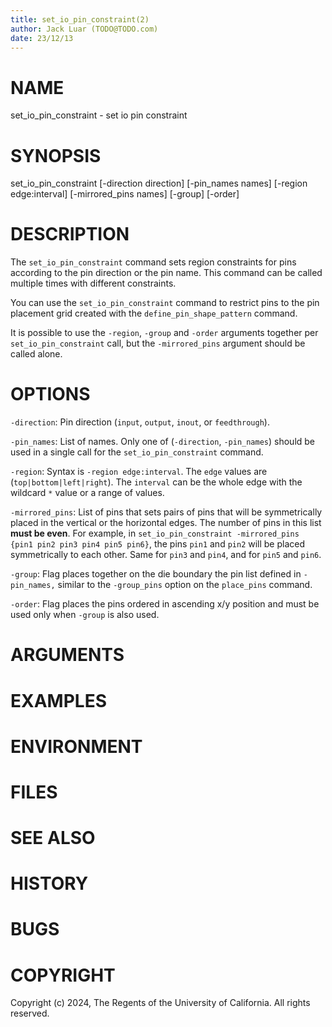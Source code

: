 ```yaml
---
title: set_io_pin_constraint(2)
author: Jack Luar (TODO@TODO.com)
date: 23/12/13
---
```


# NAME

set_io_pin_constraint - set io pin constraint

# SYNOPSIS

set_io_pin_constraint 
    [-direction direction]
    [-pin_names names]
    [-region edge:interval]
    [-mirrored_pins names]
    [-group]
    [-order]


# DESCRIPTION

The `set_io_pin_constraint` command sets region constraints for pins according
to the pin direction or the pin name. This command can be called multiple
times with different constraints.

You can use the `set_io_pin_constraint` command to restrict pins to the
pin placement grid created with the `define_pin_shape_pattern` command.

It is possible to use the `-region`, `-group` and `-order` arguments together
per `set_io_pin_constraint` call, but the `-mirrored_pins` argument should be
called alone.

# OPTIONS

`-direction`:  Pin direction (`input`, `output`, `inout`, or `feedthrough`).

`-pin_names`:  List of names. Only one of (`-direction`, `-pin_names`) should be used in a single call for the `set_io_pin_constraint` command.

`-region`:  Syntax is `-region edge:interval`. The `edge` values are (`top|bottom|left|right`). The `interval` can be the whole edge with the wildcard `*` value or a range of values.

`-mirrored_pins`:  List of pins that sets pairs of pins that will be symmetrically placed in the vertical or the horizontal edges. The number of pins in this list **must be even**. For example, in `set_io_pin_constraint -mirrored_pins {pin1 pin2 pin3 pin4 pin5 pin6}`, the pins `pin1` and `pin2` will be placed symmetrically to each other. Same for `pin3` and `pin4`, and for `pin5` and `pin6`.

`-group`:  Flag places together on the die boundary the pin list defined in `-pin_names,` similar to the `-group_pins` option on the `place_pins` command.

`-order`:  Flag places the pins ordered in ascending x/y position and must be used only when `-group` is also used.

# ARGUMENTS

# EXAMPLES

# ENVIRONMENT

# FILES

# SEE ALSO

# HISTORY

# BUGS

# COPYRIGHT

Copyright (c) 2024, The Regents of the University of California. All rights reserved.
